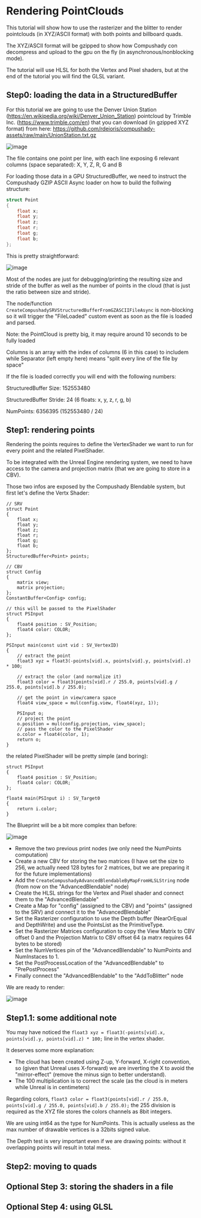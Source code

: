 # Rendering PointClouds

This tutorial will show how to use the rasterizer and the blitter to render pointclouds (in XYZ/ASCII format) with both points and billboard quads.

The XYZ/ASCII format will be gzipped to show how Compushady con decompress and upload to the gpu on the fly (in asynchronous/nonblocking mode).

The tutorial will use HLSL for both the Vertex and Pixel shaders, but at the end of the tutorial you will find the GLSL variant.

## Step0: loading the data in a StructuredBuffer

For this tutorial we are going to use the Denver Union Station (https://en.wikipedia.org/wiki/Denver_Union_Station) pointcloud by Trimble Inc. (https://www.trimble.com/en) that you can download (in gzipped XYZ format) from here: https://github.com/rdeioris/compushady-assets/raw/main/UnionStation.txt.gz

![image](..//Screenshots/POINTCLOUD_000.png)

The file contains one point per line, with each line exposing 6 relevant columns (space separated): X, Y, Z, R, G and B

For loading those data in a GPU StructuredBuffer, we need to instruct the Compushady GZIP ASCII Async loader on how to build the follwing structure:

```c
struct Point
{
    float x;
    float y;
    float z;
    float r;
    float g;
    float b;
};
```

This is pretty straightforward:

![image](..//Screenshots/POINTCLOUD_001.png)

Most of the nodes are just for debugging/printing the resulting size and stride of the buffer as well as the number of points in the cloud (that is just the ratio between size and stride).

The node/function ```CreateCompushadySRVStructuredBufferFromGZASCIIFileAsync``` is non-blocking so it will trigger the "FileLoaded" custom event as soon as the file is loaded and parsed.

Note: the PointCloud is pretty big, it may require around 10 seconds to be fully loaded

Columns is an array with the index of columns (6 in this case) to includem while Separator (left empty here) means "split every line of the file by space"

If the file is loaded correctly you will end with the following numbers:

StructuredBuffer Size: 152553480

StructuredBuffer Stride: 24 (6 floats: x, y, z, r, g, b)

NumPoints: 6356395 (152553480 / 24)

## Step1: rendering points

Rendering the points requires to define the VertexShader we want to run for every point and the related PixelShader.

To be integrated with the Unreal Engine rendering system, we need to have access to the camera and projection matrix (that we are going to store in a CBV).

Those two infos are exposed by the Compushady Blendable system, but first let's define the Vertx Shader:

```hlsl
// SRV
struct Point
{
    float x;
    float y;
    float z;
    float r;
    float g;
    float b;
};
StructuredBuffer<Point> points;

// CBV
struct Config
{
    matrix view;
    matrix projection;
};
ConstantBuffer<Config> config;

// this will be passed to the PixelShader
struct PSInput
{
    float4 position : SV_Position;
    float4 color: COLOR;
};

PSInput main(const uint vid : SV_VertexID)
{
    // extract the point
    float3 xyz = float3(-points[vid].x, points[vid].y, points[vid].z) * 100;

    // extract the color (and normalize it)
    float3 color = float3(points[vid].r / 255.0, points[vid].g / 255.0, points[vid].b / 255.0);

    // get the point in view/camera space
    float4 view_space = mul(config.view, float4(xyz, 1));

    PSInput o;
    // project the point
    o.position = mul(config.projection, view_space);
    // pass the color to the PixelShader
    o.color = float4(color, 1);
    return o;
}
```

the related PixelShader will be pretty simple (and boring):

```hlsl
struct PSInput
{
    float4 position : SV_Position;
    float4 color: COLOR;
};

float4 main(PSInput i) : SV_Target0
{
    return i.color;
}
```

The Blueprint will be a bit more complex than before:

![image](..//Screenshots/POINTCLOUD_002.png)

* Remove the two previous print nodes (we only need the NumPoints computation)
* Create a new CBV for storing the two matrices (I have set the size to 256, we actually need 128 bytes for 2 matrices, but we are preparing it for the future implementations)
* Add the ```CreateCompushadyAdvancedBlendableByMapFromHLSLString``` node (from now on the "AdvancedBlendable" node)
* Create the HLSL strings for the Vertex and Pixel shader and connect them to the "AdvancedBlendable"
* Create a Map for "config" (assigned to the CBV) and "points" (assigned to the SRV) and connect it to the "AdvancedBlendable"
* Set the Rasterizer configuration to use the Depth buffer (NearOrEqual and DepthWrite) and use the PointsList as the PrimitiveType.
* Set the Rasterizer Matrices configuration to copy the View Matrix to CBV offset 0 and the Projection Matrix to CBV offset 64 (a matrx requires 64 bytes to be stored)
* Set the NumVertices pin of the "AdvancedBlendable" to NumPoints and NumInstaces to 1.
* Set the PostProcessLocation of the "AdvancedBlendable" to "PrePostProcess"
* Finally connect the "AdvancedBlendable" to the "AddToBlitter" node

We are ready to render:

![image](..//Screenshots/POINTCLOUD_003.png)

## Step1.1: some additional note

You may have noticed the ```float3 xyz = float3(-points[vid].x, points[vid].y, points[vid].z) * 100;``` line in the vertex shader.

It deserves some more explanation:

* The cloud has been created using Z-up, Y-forward, X-right convention, so (given that Unreal uses X-forward) we are inverting the X to avoid the "mirror-effect" (remove the minus sign to better understand).
* The 100 multiplication is to correct the scale (as the cloud is in meters while Unreal is in centimeters)

Regarding colors, ```float3 color = float3(points[vid].r / 255.0, points[vid].g / 255.0, points[vid].b / 255.0);``` the 255 division is required as the XYZ file stores the colors channels as 8bit integers.

We are using int64 as the type for NumPoints. This is actually useless as the max number of drawable vertices is a 32bits signed value.

The Depth test is very important even if we are drawing points: without it overlapping points will result in total mess.

## Step2: moving to quads

## Optional Step 3: storing the shaders in a file

## Optional Step 4: using GLSL
